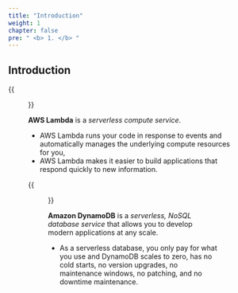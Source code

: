 ```yaml
---
title: "Introduction"
weight: 1
chapter: false
pre: " <b> 1. </b> "
---
```


## Introduction

{{<figure src="/images/workshop-1/AWS-Lambda.svg" title="AWS Lambda" width=150pc >}}

**AWS Lambda** is a _serverless compute service_.

- AWS Lambda runs your code in response to events and automatically manages the underlying compute resources for you,
- AWS Lambda makes it easier to build applications that respond quickly to new information.

{{<figure src="/images/workshop-1/Amazon-DynamoDB.svg" title="Amazon DynamoDB" width=150pc >}}

**Amazon DynamoDB** is a _serverless, NoSQL database service_ that allows you to develop modern applications at any scale.

- As a serverless database, you only pay for what you use and DynamoDB scales to zero, has no cold starts, no version upgrades, no maintenance windows, no patching, and no downtime maintenance.
